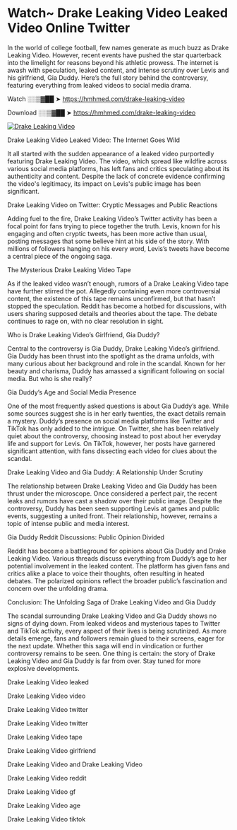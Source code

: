 # Watch~ Drake Leaking Video Leaked Video Online Twitter

In the world of college football, few names generate as much buzz as Drake Leaking Video. However, recent events have pushed the star quarterback into the limelight for reasons beyond his athletic prowess. The internet is awash with speculation, leaked content, and intense scrutiny over Levis and his girlfriend, Gia Duddy. Here’s the full story behind the controversy, featuring everything from leaked videos to social media drama.

Watch ░░▒▓██ ➤ https://hmhmed.com/drake-leaking-video

Download ░░▒▓██ ➤ https://hmhmed.com/drake-leaking-video

[![Drake Leaking Video](https://i.imgur.com/dJHk4Zq.gif)](https://hmhmed.com/drake-leaking-video)

Drake Leaking Video Leaked Video: The Internet Goes Wild

It all started with the sudden appearance of a leaked video purportedly featuring Drake Leaking Video. The video, which spread like wildfire across various social media platforms, has left fans and critics speculating about its authenticity and content. Despite the lack of concrete evidence confirming the video's legitimacy, its impact on Levis's public image has been significant.

Drake Leaking Video on Twitter: Cryptic Messages and Public Reactions

Adding fuel to the fire, Drake Leaking Video’s Twitter activity has been a focal point for fans trying to piece together the truth. Levis, known for his engaging and often cryptic tweets, has been more active than usual, posting messages that some believe hint at his side of the story. With millions of followers hanging on his every word, Levis’s tweets have become a central piece of the ongoing saga.

The Mysterious Drake Leaking Video Tape

As if the leaked video wasn’t enough, rumors of a Drake Leaking Video tape have further stirred the pot. Allegedly containing even more controversial content, the existence of this tape remains unconfirmed, but that hasn’t stopped the speculation. Reddit has become a hotbed for discussions, with users sharing supposed details and theories about the tape. The debate continues to rage on, with no clear resolution in sight.

Who is Drake Leaking Video’s Girlfriend, Gia Duddy?

Central to the controversy is Gia Duddy, Drake Leaking Video’s girlfriend. Gia Duddy has been thrust into the spotlight as the drama unfolds, with many curious about her background and role in the scandal. Known for her beauty and charisma, Duddy has amassed a significant following on social media. But who is she really?

Gia Duddy’s Age and Social Media Presence

One of the most frequently asked questions is about Gia Duddy’s age. While some sources suggest she is in her early twenties, the exact details remain a mystery. Duddy’s presence on social media platforms like Twitter and TikTok has only added to the intrigue. On Twitter, she has been relatively quiet about the controversy, choosing instead to post about her everyday life and support for Levis. On TikTok, however, her posts have garnered significant attention, with fans dissecting each video for clues about the scandal.

Drake Leaking Video and Gia Duddy: A Relationship Under Scrutiny

The relationship between Drake Leaking Video and Gia Duddy has been thrust under the microscope. Once considered a perfect pair, the recent leaks and rumors have cast a shadow over their public image. Despite the controversy, Duddy has been seen supporting Levis at games and public events, suggesting a united front. Their relationship, however, remains a topic of intense public and media interest.

Gia Duddy Reddit Discussions: Public Opinion Divided

Reddit has become a battleground for opinions about Gia Duddy and Drake Leaking Video. Various threads discuss everything from Duddy’s age to her potential involvement in the leaked content. The platform has given fans and critics alike a place to voice their thoughts, often resulting in heated debates. The polarized opinions reflect the broader public’s fascination and concern over the unfolding drama.

Conclusion: The Unfolding Saga of Drake Leaking Video and Gia Duddy

The scandal surrounding Drake Leaking Video and Gia Duddy shows no signs of dying down. From leaked videos and mysterious tapes to Twitter and TikTok activity, every aspect of their lives is being scrutinized. As more details emerge, fans and followers remain glued to their screens, eager for the next update. Whether this saga will end in vindication or further controversy remains to be seen. One thing is certain: the story of Drake Leaking Video and Gia Duddy is far from over. Stay tuned for more explosive developments.

Drake Leaking Video leaked

Drake Leaking Video video

Drake Leaking Video twitter

Drake Leaking Video twitter

Drake Leaking Video tape

Drake Leaking Video girlfriend

Drake Leaking Video and Drake Leaking Video

Drake Leaking Video reddit

Drake Leaking Video gf

Drake Leaking Video age

Drake Leaking Video tiktok